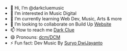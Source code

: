 - 👋 Hi, I’m @darkcluemusic
- 👀 I’m interested in Music Digital
- 🌱 I’m currently learning Web Dev, Music, Arts & more
- 💞️ I’m looking to collaborate on Build Up [Website](https://dark-clue.web.app)
- 📫 How to reach me [Dark Clue](mailto:darkcluemusic@gmail.com)
- 😄 Pronouns: [dcm/DCM](https://dark-clue.web.app)
- ⚡ Fun fact: Dev Music By [Suryo DwiJayanto](https://www.google.com/search?q=SuryoDwiJayanto)

<!---
darkcluemusic/darkcluemusic is a ✨ special ✨ repository because its `README.md` (this file) appears on your GitHub profile.
You can click the Preview link to take a look at your changes.
--->

